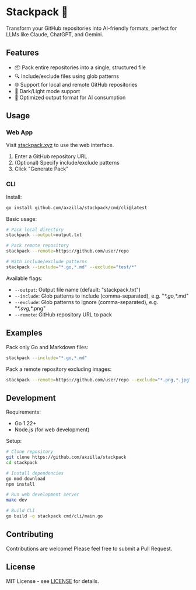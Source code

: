 # Stackpack 🎁

Transform your GitHub repositories into AI-friendly formats, perfect for LLMs like Claude, ChatGPT, and Gemini.

## Features

- 📦 Pack entire repositories into a single, structured file
- 🔍 Include/exclude files using glob patterns
- 🌐 Support for local and remote GitHub repositories
- 🌙 Dark/Light mode support
- 🎯 Optimized output format for AI consumption

## Usage

### Web App

Visit [stackpack.xyz](https://stackpack.xyz) to use the web interface.

1. Enter a GitHub repository URL
2. (Optional) Specify include/exclude patterns
3. Click "Generate Pack"

### CLI

Install:

```bash
go install github.com/axzilla/stackpack/cmd/cli@latest
```

Basic usage:

```bash
# Pack local directory
stackpack --output=output.txt

# Pack remote repository
stackpack --remote=https://github.com/user/repo

# With include/exclude patterns
stackpack --include="*.go,*.md" --exclude="test/*"
```

Available flags:

- `--output`: Output file name (default: "stackpack.txt")
- `--include`: Glob patterns to include (comma-separated), e.g. "_\*.go,_\*.md"
- `--exclude`: Glob patterns to ignore (comma-separated), e.g. "_\*.svg,_\*.png"
- `--remote`: GitHub repository URL to pack

## Examples

Pack only Go and Markdown files:

```bash
stackpack --include="*.go,*.md"
```

Pack a remote repository excluding images:

```bash
stackpack --remote=https://github.com/user/repo --exclude="*.png,*.jpg"
```

## Development

Requirements:

- Go 1.22+
- Node.js (for web development)

Setup:

```bash
# Clone repository
git clone https://github.com/axzilla/stackpack
cd stackpack

# Install dependencies
go mod download
npm install

# Run web development server
make dev

# Build CLI
go build -o stackpack cmd/cli/main.go
```

## Contributing

Contributions are welcome! Please feel free to submit a Pull Request.

## License

MIT License - see [LICENSE](LICENSE) for details.
